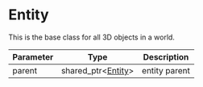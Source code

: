 # Entity

This is the base class for all 3D objects in a world.

| Parameter | Type | Description |
|---|---|---|
| parent | shared_ptr<[Entity](Entity.md)\> | entity parent |
